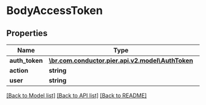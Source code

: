 # BodyAccessToken

## Properties
Name | Type | Description | Notes
------------ | ------------- | ------------- | -------------
**auth_token** | [**\br.com.conductor.pier.api.v2.model\AuthToken**](AuthToken.md) |  | [optional] 
**action** | **string** |  | [optional] 
**user** | **string** |  | [optional] 

[[Back to Model list]](../README.md#documentation-for-models) [[Back to API list]](../README.md#documentation-for-api-endpoints) [[Back to README]](../README.md)


